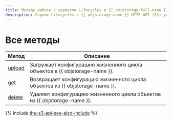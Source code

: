 ```yaml
---
title: Методы работы с сервисом Lifecycles в {{ objstorage-full-name }} HTTP API (S3)
description: Сервис Lifecycles в {{ objstorage-name }} HTTP API (S3) управляет конфигурациям жизненных циклов для объектов в бакетах. В разделе описаны методы работы с сервисом (upload, get, delete).
---
```


# Все методы

Метод | Описание
----- | -----
[upload](lifecycles/upload.md) | Загружает конфигурацию жизненного цикла объектов в {{ objstorage-name }}.
[get](lifecycles/get.md) | Возвращает конфигурацию жизненного цикла объектов из {{ objstorage-name }}.
[delete](lifecycles/delete.md) | Удаляет конфигурацию жизненного цикла объектов из {{ objstorage-name }}.

{% include [the-s3-api-see-also-include](../../../_includes/storage/the-s3-api-see-also-include.md) %}
